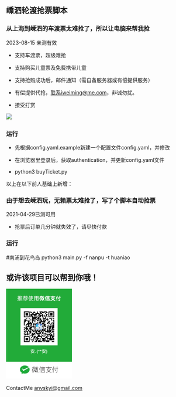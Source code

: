 ## 嵊泗轮渡抢票脚本
### 从上海到嵊泗的车渡票太难抢了，所以让电脑来帮我抢

2023-08-15 亲测有效

  - 支持车渡票，超级难抢

  - 支持购买儿童票及免费携带儿童

  - 支持抢购成功后，邮件通知（需自备服务器或有偿提供服务）

  - 有偿提供代抢，联系iweiming@me.com，非诚勿扰。

  - 接受打赏

  <img src="https://github.com/anvsk/ticket_shengsi/blob/main/wechat.JPG" width="180px" />


### 运行
  - 先根据config.yaml.example新建一个配置文件config.yaml，并修改

  - 在浏览器里登录后，获取authentication，并更新config.yaml文件

  - python3 buyTicket.py



以上在以下前人基础上新增：

### 由于想去嵊泗玩，无赖票太难抢了，写了个脚本自动抢票


2021-04-29已测可用

  - 抢票后订单几分钟就失效了，请尽快付款


### 运行

  #南浦到花鸟岛
  python3 main.py -f nanpu -t huaniao


## 或许该项目可以帮到你哦！
<img src="https://github.com/anvsk/ticket_shengsi/blob/main/IMG_6014.JPG" width="180px" />


ContactMe anvskyi@gmail.com
